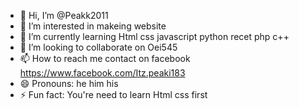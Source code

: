 - 👋 Hi, I’m @Peakk2011
- 👀 I’m interested in makeing website
- 🌱 I’m currently learning Html css javascript python recet php c++
- 💞️ I’m looking to collaborate on Oei545
- 📫 How to reach me contact on facebook https://www.facebook.com/Itz.peaki183
- 😄 Pronouns: he him his
- ⚡ Fun fact: You're need to learn Html css first

<!---
Peakk2011/Peakk2011 is a ✨ special ✨ repository because its `README.md` (this file) appears on your GitHub profile.
You can click the Preview link to take a look at your changes.
--->
